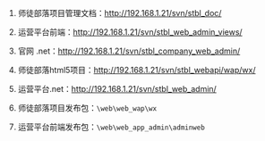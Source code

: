 1. 师徒部落项目管理文档：http://192.168.1.21/svn/stbl_doc/
2. 运营平台前端：http://192.168.1.21/svn/stbl_web_admin_views/
3. 官网 .net：http://192.168.1.21/svn/stbl_company_web_admin/
4. 师徒部落html5项目：http://192.168.1.21/svn/stbl_webapi/wap/wx/
5. 运营平台.net：http://192.168.1.21/svn/stbl_web_admin/


1. 师徒部落项目发布包：`\web\web_wap\wx`
2. 运营平台前端发布包：`\web\web_app_admin\adminweb`
